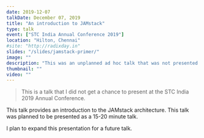 ```yaml
---
date: 2019-12-07
talkDate: December 07, 2019
title: "An introduction to JAMstack"
type: talk
event: ["STC India Annual Conference 2019"]
location: "Hilton, Chennai"
#site: "http://radixday.in"
slides: "/slides/jamstack-primer/"
image: ""
description: "This was an unplanned ad hoc talk that was not presented."
thumbnail: ""
video: ""
---
```


> This is a talk that I did not get a chance to present at the STC India 2019 Annual Conference. 

This talk provides an introduction to the JAMstack architecture. This talk was planned to be presented as a 15-20 minute talk.

I plan to expand this presentation for a future talk.
